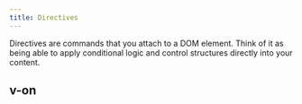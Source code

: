 ```yaml
---
title: Directives
---
```

Directives are commands that you attach to a DOM element. Think of it as being able to apply conditional logic and control structures directly into your content.

## v-on
